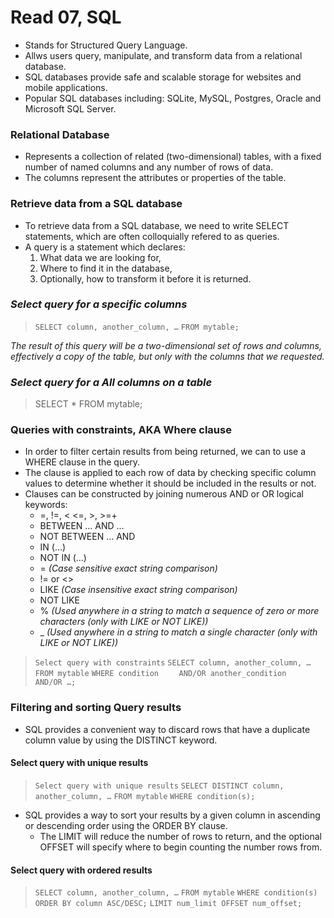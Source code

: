 # Read 07, SQL


* Stands for Structured Query Language.
* Allws users query, manipulate, and transform data from a relational database. 
* SQL databases provide safe and scalable storage for websites and mobile applications.
* Popular SQL databases including: SQLite, MySQL, Postgres, Oracle and Microsoft SQL Server. 


### Relational Database
* Represents a collection of related (two-dimensional) tables, with a fixed number of named columns  and any number of rows of data.
* The columns represent the attributes or properties of the table.

### Retrieve data from a SQL database

* To retrieve data from a SQL database, we need to write SELECT statements, which are often colloquially refered to as queries.
* A query is a statement which declares:
  1. What data we are looking for, 
  1. Where to find it in the database, 
  1. Optionally, how to transform it before it is returned. 

### _Select query for a specific columns_

>`SELECT column, another_column, …`
>`FROM mytable;`

_The result of this query will be a two-dimensional set of rows and columns, effectively a copy of the table, but only with the columns that we requested._

### _Select query for a All columns on a table_

> SELECT * 
> FROM mytable;

### Queries with constraints, AKA Where clause
* In order to filter certain results from being returned, we can to use a WHERE clause in the query. 
* The clause is applied to each row of data by checking specific column values to determine whether it should be included in the results or not.
* Clauses can be constructed by joining numerous AND or OR logical keywords:
  - =, !=, < <=, >, >=+
  - BETWEEN … AND …
  - NOT BETWEEN … AND
  - IN (…)
  - NOT IN (…)
  - = _(Case sensitive exact string comparison)_
  - != or <>
  - LIKE _(Case insensitive exact string comparison)_
  - NOT LIKE
  - % _(Used anywhere in a string to match a sequence of zero or more characters (only with LIKE or NOT LIKE))_
  - _ _(Used anywhere in a string to match a single character (only with LIKE or NOT LIKE))_

> `Select query with constraints`
> `SELECT column, another_column, …`
> `FROM mytable`
> `WHERE condition`
> `    AND/OR another_condition`
> `    AND/OR …;`

### Filtering and sorting Query results

* SQL provides a convenient way to discard rows that have a duplicate column value by using the DISTINCT keyword.

#### Select query with unique results
> `Select query with unique results`
> `SELECT DISTINCT column, another_column, …`
> `FROM mytable`
> `WHERE condition(s);`

* SQL provides a way to sort your results by a given column in ascending or descending order using the ORDER BY clause.
  - The LIMIT will reduce the number of rows to return, and the optional OFFSET will specify where to begin counting the number rows from.

#### Select query with ordered results
> `SELECT column, another_column, …`
> `FROM mytable`
> `WHERE condition(s)`
> `ORDER BY column ASC/DESC;`
> `LIMIT num_limit OFFSET num_offset;`

